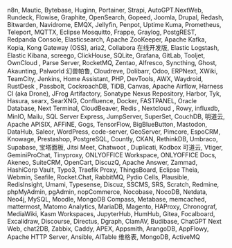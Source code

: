 n8n, Mautic, Bytebase, Huginn, Portainer, Strapi, AutoGPT.NextWeb, Rundeck, Flowise, Graphite, OpenSearch, Gopeed, Joomla, Drupal, Redash, Bitwarden, Navidrome, EMQX, Jellyfin, Penpot, Uptime Kuma, Prometheus, Teleport, MQTTX, Eclipse Mosquitto, Frappe, Graylog, PostgREST, Redpanda Console, Elasticsearch, Apache ZooKeeper, Apache Kafka, Kopia, Kong Gateway (OSS), aria2, Collabora 在线开发版, Elastic Logstash, Elastic Kibana, screego, ClickHouse, SQLite, Grafana, GitLab, Tooljet, OwnCloud , Parse Server, RocketMQ, Zentao, Alfresco, Syncthing, Ghost, Akaunting, Palworld 幻兽帕鲁, Cloudreve, Dolibarr, Odoo, ERPNext, XWiki, TeamCity, Jenkins, Home Assistant, PHP, DevTools, AWX, Waydroid, RustDesk , Passbolt, CockroachDB, TiDB, Canvas, Apache Airflow, Harness CI (aka Drone), JFrog Artifactory, Sonatype Nexus Repository, Harbor, Tyk, Hasura, searx, SearXNG, Confluence, Docker, FASTPANEL, Oracle Database, Next Terminal, CloudBeaver, Redis , Nextcloud , Rowy, influxdb, MinIO, Mailu, SQL Server Express, JumpServer, SuperSet, CouchDB, 明道云, Apache APISIX, AFFiNE, Gogs, TensorFlow, BigBlueButton, Mastodon, DataHub, Saleor, WordPress, code-server, GeoServer, Pimcore, EspoCRM, Knowage, Prestashop, PostgreSQL, Countly, CKAN, RethinkDB, Umbraco, Supabase, 宝塔面板, Jitsi Meet, Chatwoot , Duplicati, Kodbox 可道云, Vtiger, GeminiProChat, Tinyproxy, ONLYOFFICE Workspace, ONLYOFFICE Docs, Akeneo, SuiteCRM, OpenCart, DiscuzQ, Apache Answer, Zammad, HashiCorp Vault, Typo3, Traefik Proxy, ThingsBoard, Eclipse Theia, Webmin, Seafile, Rocket.Chat, RabbitMQ, Pydio Cells, Plausible, RedisInsight, Umami, Typesense, Discuz, SSCMS, SRS, Scratch, Redmine, phpMyAdmin, pgAdmin, nopCommerce, Nocobase, NocoDB, Netdata, Neo4j, MySQL, Moodle, MongoDB Compass, Metabase, memcached, mattermost, Matomo Analytics, MariaDB, Magento, HAProxy, Chronograf, MediaWiki, Kasm Workspaces, JupyterHub, HumHub, Gitea, Focalboard, Excalidraw, Discourse, Directus, Dgraph, ClamAV, Budibase, ChatGPT Next Web, chat2DB, Zabbix, Caddy, APEX, Appsmith, ArangoDB, AppFlowy, Apache HTTP Server, Ansible, AITable 维格表, MongoDB, ActiveMQ